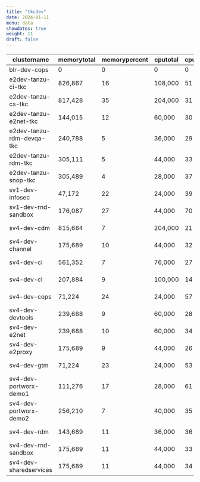 ```yaml
---
title: "tkcdev"
date: 2024-01-11
menu: data
showdates: true
weight: 11
draft: false
---
```

<!--more-->
| clustername               | memorytotal | memorypercent | cputotal | cpupercent | nodecount | health             | message            |
| ------------------------- | ----------- | ------------- | -------- | ---------- | --------- | ------------------ | ------------------ |
| blr-dev-cops              |           0 |             0 |        0 |          0 |         0 | HEALTH_UNSPECIFIED |                    |
| e2dev-tanzu-ci-tkc        |     826,867 |            16 |  108,000 |         51 |         9 | HEALTHY            | Cluster is healthy |
| e2dev-tanzu-cs-tkc        |     817,428 |            35 |  204,000 |         31 |        27 | HEALTHY            | Cluster is healthy |
| e2dev-tanzu-e2net-tkc     |     144,015 |            12 |   60,000 |         30 |         6 | HEALTHY            | Cluster is healthy |
| e2dev-tanzu-rdm-devqa-tkc |     240,788 |             5 |   36,000 |         29 |         6 | HEALTHY            | Cluster is healthy |
| e2dev-tanzu-rdm-tkc       |     305,111 |             5 |   44,000 |         33 |         7 | HEALTHY            | Cluster is healthy |
| e2dev-tanzu-snop-tkc      |     305,489 |             4 |   28,000 |         37 |         5 | HEALTHY            | Cluster is healthy |
| sv1-dev-infosec           |      47,172 |            22 |   24,000 |         39 |         6 | HEALTHY            | Cluster is healthy |
| sv1-dev-rnd-sandbox       |     176,087 |            27 |   44,000 |         70 |         7 | HEALTHY            | Cluster is healthy |
| sv4-dev-cdm               |     815,684 |             7 |  204,000 |         21 |        27 | HEALTHY            | Cluster is healthy |
| sv4-dev-channel           |     175,689 |            10 |   44,000 |         32 |         7 | HEALTHY            | Cluster is healthy |
| sv4-dev-ci                |     561,352 |             7 |   76,000 |         27 |        11 | HEALTHY            | Cluster is healthy |
| sv4-dev-cl                |     207,884 |             9 |  100,000 |         14 |         7 | HEALTHY            | Cluster is healthy |
| sv4-dev-cops              |      71,224 |            24 |   24,000 |         57 |         6 | HEALTHY            | Cluster is healthy |
| sv4-dev-devtools          |     239,688 |             9 |   60,000 |         28 |         9 | HEALTHY            | Cluster is healthy |
| sv4-dev-e2net             |     239,688 |            10 |   60,000 |         34 |         9 | HEALTHY            | Cluster is healthy |
| sv4-dev-e2proxy           |     175,689 |             9 |   44,000 |         26 |         7 | HEALTHY            | Cluster is healthy |
| sv4-dev-gtm               |      71,224 |            23 |   24,000 |         53 |         6 | HEALTHY            | Cluster is healthy |
| sv4-dev-portworx-demo1    |     111,276 |            17 |   28,000 |         61 |         7 | HEALTHY            | Cluster is healthy |
| sv4-dev-portworx-demo2    |     256,210 |             7 |   40,000 |         35 |         7 | HEALTHY            | Cluster is healthy |
| sv4-dev-rdm               |     143,689 |            11 |   36,000 |         36 |         6 | HEALTHY            | Cluster is healthy |
| sv4-dev-rnd-sandbox       |     175,689 |            11 |   44,000 |         33 |         7 | HEALTHY            | Cluster is healthy |
| sv4-dev-sharedservices    |     175,689 |            11 |   44,000 |         34 |         7 | HEALTHY            | Cluster is healthy |
